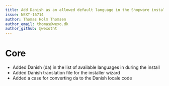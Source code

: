 ```yaml
---
title: Add Danish as an allowed default language in the Shopware installer
issue: NEXT-16714
author: Thomas Holm Thomsen
author_email: thomas@wexo.dk
author_github: @wexotht
---
```


# Core
-   Added Danish (da) in the list of available languages in during the install
-   Added Danish translation file for the installer wizard
-   Added a case for converting da to the Danish locale code
